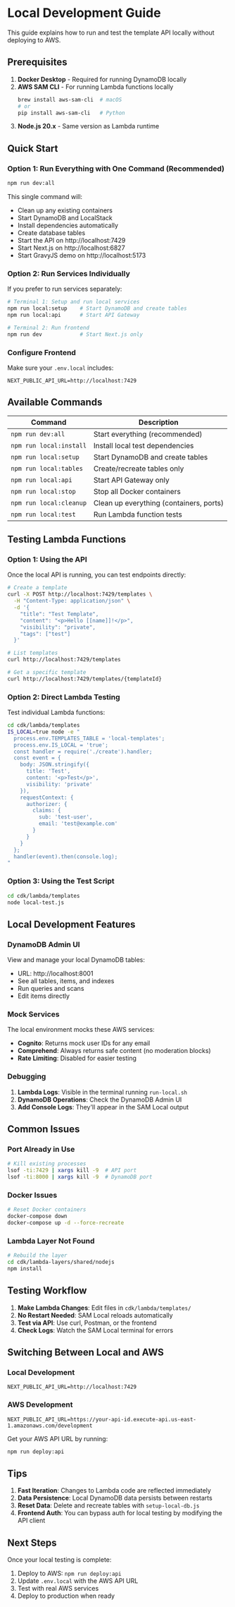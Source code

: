# Local Development Guide

This guide explains how to run and test the template API locally without deploying to AWS.

## Prerequisites

1. **Docker Desktop** - Required for running DynamoDB locally
2. **AWS SAM CLI** - For running Lambda functions locally
   ```bash
   brew install aws-sam-cli  # macOS
   # or
   pip install aws-sam-cli   # Python
   ```
3. **Node.js 20.x** - Same version as Lambda runtime

## Quick Start

### Option 1: Run Everything with One Command (Recommended)

```bash
npm run dev:all
```

This single command will:
- Clean up any existing containers
- Start DynamoDB and LocalStack
- Install dependencies automatically
- Create database tables
- Start the API on http://localhost:7429
- Start Next.js on http://localhost:6827
- Start GravyJS demo on http://localhost:5173

### Option 2: Run Services Individually

If you prefer to run services separately:

```bash
# Terminal 1: Setup and run local services
npm run local:setup    # Start DynamoDB and create tables
npm run local:api      # Start API Gateway

# Terminal 2: Run frontend
npm run dev            # Start Next.js only
```

### Configure Frontend

Make sure your `.env.local` includes:
```env
NEXT_PUBLIC_API_URL=http://localhost:7429
```

## Available Commands

| Command | Description |
|---------|-------------|
| `npm run dev:all` | Start everything (recommended) |
| `npm run local:install` | Install local test dependencies |
| `npm run local:setup` | Start DynamoDB and create tables |
| `npm run local:tables` | Create/recreate tables only |
| `npm run local:api` | Start API Gateway only |
| `npm run local:stop` | Stop all Docker containers |
| `npm run local:cleanup` | Clean up everything (containers, ports) |
| `npm run local:test` | Run Lambda function tests |

## Testing Lambda Functions

### Option 1: Using the API

Once the local API is running, you can test endpoints directly:

```bash
# Create a template
curl -X POST http://localhost:7429/templates \
  -H "Content-Type: application/json" \
  -d '{
    "title": "Test Template",
    "content": "<p>Hello [[name]]!</p>",
    "visibility": "private",
    "tags": ["test"]
  }'

# List templates
curl http://localhost:7429/templates

# Get a specific template
curl http://localhost:7429/templates/{templateId}
```

### Option 2: Direct Lambda Testing

Test individual Lambda functions:

```bash
cd cdk/lambda/templates
IS_LOCAL=true node -e "
  process.env.TEMPLATES_TABLE = 'local-templates';
  process.env.IS_LOCAL = 'true';
  const handler = require('./create').handler;
  const event = {
    body: JSON.stringify({
      title: 'Test',
      content: '<p>Test</p>',
      visibility: 'private'
    }),
    requestContext: {
      authorizer: {
        claims: {
          sub: 'test-user',
          email: 'test@example.com'
        }
      }
    }
  };
  handler(event).then(console.log);
"
```

### Option 3: Using the Test Script

```bash
cd cdk/lambda/templates
node local-test.js
```

## Local Development Features

### DynamoDB Admin UI

View and manage your local DynamoDB tables:
- URL: http://localhost:8001
- See all tables, items, and indexes
- Run queries and scans
- Edit items directly

### Mock Services

The local environment mocks these AWS services:
- **Cognito**: Returns mock user IDs for any email
- **Comprehend**: Always returns safe content (no moderation blocks)
- **Rate Limiting**: Disabled for easier testing

### Debugging

1. **Lambda Logs**: Visible in the terminal running `run-local.sh`
2. **DynamoDB Operations**: Check the DynamoDB Admin UI
3. **Add Console Logs**: They'll appear in the SAM Local output

## Common Issues

### Port Already in Use
```bash
# Kill existing processes
lsof -ti:7429 | xargs kill -9  # API port
lsof -ti:8000 | xargs kill -9  # DynamoDB port
```

### Docker Issues
```bash
# Reset Docker containers
docker-compose down
docker-compose up -d --force-recreate
```

### Lambda Layer Not Found
```bash
# Rebuild the layer
cd cdk/lambda-layers/shared/nodejs
npm install
```

## Testing Workflow

1. **Make Lambda Changes**: Edit files in `cdk/lambda/templates/`
2. **No Restart Needed**: SAM Local reloads automatically
3. **Test via API**: Use curl, Postman, or the frontend
4. **Check Logs**: Watch the SAM Local terminal for errors

## Switching Between Local and AWS

### Local Development
```env
NEXT_PUBLIC_API_URL=http://localhost:7429
```

### AWS Development
```env
NEXT_PUBLIC_API_URL=https://your-api-id.execute-api.us-east-1.amazonaws.com/development
```

Get your AWS API URL by running:
```bash
npm run deploy:api
```

## Tips

1. **Fast Iteration**: Changes to Lambda code are reflected immediately
2. **Data Persistence**: Local DynamoDB data persists between restarts
3. **Reset Data**: Delete and recreate tables with `setup-local-db.js`
4. **Frontend Auth**: You can bypass auth for local testing by modifying the API client

## Next Steps

Once your local testing is complete:
1. Deploy to AWS: `npm run deploy:api`
2. Update `.env.local` with the AWS API URL
3. Test with real AWS services
4. Deploy to production when ready